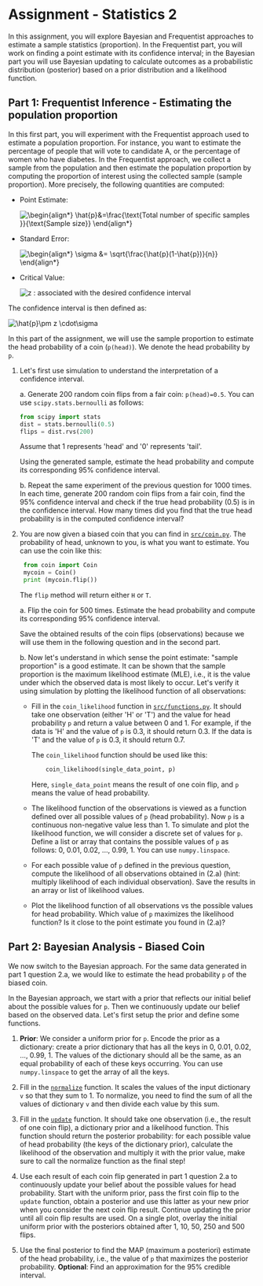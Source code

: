 
# Assignment - Statistics 2

In this assignment, you will explore Bayesian and Frequentist
approaches to estimate a sample statistics (proportion). In the Frequentist part, 
you will work on finding a point estimate with its confidence interval;
in the Bayesian part you will use Bayesian updating to calculate outcomes as 
a probabilistic distribution (posterior) based on a prior distribution and 
a likelihood function.

## Part 1: Frequentist Inference - Estimating the population proportion

In this first part, you will experiment with the Frequentist approach used 
to estimate a population proportion. For instance, you want to estimate the 
percentage of people that will vote to candidate A, or the percentage of women 
who have diabetes. In the Frequentist approach, we collect a sample from the 
population and then estimate the population proportion by computing the proportion 
of interest using the collected sample (sample proportion). More precisely, 
the following quantities are computed:

- Point Estimate:

   <img src="https://latex.codecogs.com/svg.latex?\begin{align*}&space;\hat{p}&=\frac{\text{Total&space;number&space;of&space;specific&space;samples&space;}}{\text{Sample&space;size}}&space;\end{align*}" title="\begin{align*} \hat{p}&=\frac{\text{Total number of specific samples }}{\text{Sample size}} \end{align*}" />
     
- Standard Error:

   <img src="https://latex.codecogs.com/svg.latex?\begin{align*}&space;\sigma&space;&=&space;\sqrt{\frac{\hat{p}(1-\hat{p})}{n}}&space;\end{align*}" title="\begin{align*} \sigma &= \sqrt{\frac{\hat{p}(1-\hat{p})}{n}} \end{align*}" />

- Critical Value:
   
   <img src="https://latex.codecogs.com/svg.latex?z" title="z" /> : associated with the desired confidence interval

The confidence interval is then defined as:

<img src="https://latex.codecogs.com/svg.latex?\hat{p}\pm&space;z&space;\cdot\sigma" title="\hat{p}\pm z \cdot\sigma" />

In this part of the assignment, we will use the sample proportion to estimate the head probability of a coin (`p(head)`). We denote the head probability by `p`.

1. Let's first use simulation to understand the interpretation of a confidence interval.

   a. Generate 200 random coin flips from a fair coin: `p(head)=0.5`. You can use `scipy.stats.bernoulli` as follows:
   
   ```python
   from scipy import stats
   dist = stats.bernoulli(0.5)
   flips = dist.rvs(200)
   ```
   
      Assume that 1 represents 'head' and '0' represents 'tail'.
      
      Using the generated sample, estimate the head probability and compute its corresponding 95% confidence interval. 
   
   b. Repeat the same experiment of the previous question for 1000 times. In each time, generate 200 random coin flips from a fair coin, find the 95% confidence interval and check if the true head probability (0.5) is in the confidence interval. How many times did you find that the true head probability is in the computed confidence interval?
   
   
2. You are now given a biased coin that you can find in [`src/coin.py`](src). The probability of head, unknown to you, is what you want to estimate. You can use the coin like this:

   ``` python   
    from coin import Coin
    mycoin = Coin()
    print (mycoin.flip())
    ```
   The `flip` method will return either `H` or `T`.

   a. Flip the coin for 500 times. Estimate the head probability and compute its corresponding 95% confidence interval.
   
      Save the obtained results of the coin flips (observations) because we will use them in the following question and in the second part.
      
   b. Now let's understand in which sense the point estimate: "sample proportion" is a good estimate. It can be shown that the sample proportion is the maximum likelihood estimate (MLE), i.e., it is the value under which the observed data is most likely to occur. Let's verify it using simulation by plotting the likelihood function of all observations:
   
   * Fill in the `coin_likelihood` function in [`src/functions.py`](src). It should take one observation (either 'H' or 'T') and the value for head probability `p` and return a value between 0 and 1. For example, if the data is 'H' and the value of `p` is 0.3, it should return 0.3. If the data is 'T' and the value of `p` is 0.3, it should return 0.7.
   
       The `coin_likelihood` function should be used like this:

        ```python
            coin_likelihood(single_data_point, p)
        ```
       Here, `single_data_point` means the result of one coin flip, and `p` means the value of head probability.
   
   * The likelihood function of the observations is viewed as a function defined over all possible values of `p` (head probability). Now `p` is a continuous non-negative value less than 1. To simulate and plot the likelihood function, we will consider a discrete set of values for `p`. Define a list or array that contains the possible values of `p` as follows: 0, 0.01, 0.02, ..., 0.99, 1. You can use `numpy.linspace`.
   
   * For each possible value of `p` defined in the previous question, compute the likelihood of all observations obtained in (2.a) (hint: multiply likelihood of each individual observation). Save the results in an array or list of likelihood values.
   
   * Plot the likelihood function of all observations vs the possible values for head probability. Which value of `p` maximizes the likelihood function? Is it close to the point estimate you found in (2.a)?

## Part 2: Bayesian Analysis -  Biased Coin

We now switch to the Bayesian approach. For the same data generated in part 1 question 2.a, we would like to estimate the head probability `p` of the biased coin.

In the Bayesian approach, we start with a prior that reflects our initial belief about the possible values for `p`. Then we continuously update our belief based on the observed data. Let's first setup the prior and define some functions.

1. **Prior**: We consider a uniform prior for `p`. Encode the prior as a dictionary: create a prior dictionary that has all the keys in 0, 0.01, 0.02, ..., 0.99, 1. The values of the dictionary should all be the same, as an equal probability of each of these keys occurring. You can use `numpy.linspace` to get the array of all the keys.


2. Fill in the [`normalize`](src/functions.py) function. It scales the values of the input dictionary `v` so that they sum to 1. To normalize, you need to find the sum of all the values of dictionary `v` and then divide each value by this sum.


3. Fill in the [`update`](src/functions.py) function. It should take one observation (i.e., the result of one coin flip), a dictionary prior and a likelihood function. This function should return the posterior probability: for each possible value of head probability (the keys of the dictionary prior), calculate the likelihood of the observation and multiply it with the prior value, make sure to call the normalize function as the final step!


4. Use each result of each coin flip generated in part 1 question 2.a to continuously update your belief about the possible values for head probability. Start with the uniform prior, pass the first coin flip to the `update` function, obtain a posterior and use this latter as your new prior when you consider the next coin flip result. Continue updating the prior until all coin flip results are used. On a single plot, overlay the initial uniform prior with the posteriors obtained after 1, 10, 50, 250 and 500 flips.


6. Use the final posterior to find the MAP (maximum a posteriori) estimate of the head probability, i.e., the value of `p` that maximizes the posterior probability. **Optional**: Find an approximation for the 95% credible interval.
